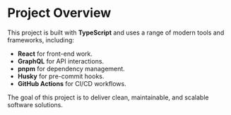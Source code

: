 # Project Overview

This project is built with **TypeScript** and uses a range of modern tools and frameworks, including:

- **React** for front-end work.
- **GraphQL** for API interactions.
- **pnpm** for dependency management.
- **Husky** for pre-commit hooks.
- **GitHub Actions** for CI/CD workflows.

The goal of this project is to deliver clean, maintainable, and scalable software solutions.